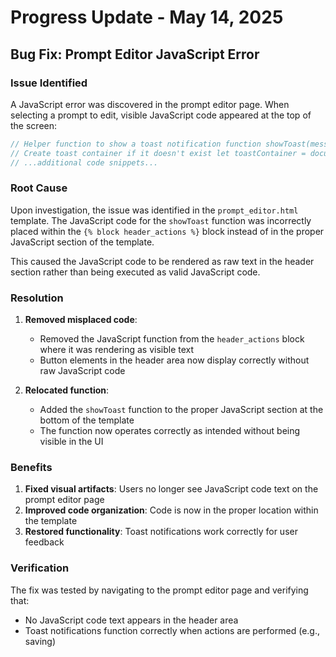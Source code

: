 # Progress Update - May 14, 2025

## Bug Fix: Prompt Editor JavaScript Error

### Issue Identified

A JavaScript error was discovered in the prompt editor page. When selecting a prompt to edit, visible JavaScript code appeared at the top of the screen:

```javascript
// Helper function to show a toast notification function showToast(message, type = 'success') { 
// Create toast container if it doesn't exist let toastContainer = document.querySelector('.toast-container'); 
// ...additional code snippets...
```

### Root Cause

Upon investigation, the issue was identified in the `prompt_editor.html` template. The JavaScript code for the `showToast` function was incorrectly placed within the `{% block header_actions %}` block instead of in the proper JavaScript section of the template.

This caused the JavaScript code to be rendered as raw text in the header section rather than being executed as valid JavaScript code.

### Resolution

1. **Removed misplaced code**:
   - Removed the JavaScript function from the `header_actions` block where it was rendering as visible text
   - Button elements in the header area now display correctly without raw JavaScript code

2. **Relocated function**:
   - Added the `showToast` function to the proper JavaScript section at the bottom of the template
   - The function now operates correctly as intended without being visible in the UI

### Benefits

1. **Fixed visual artifacts**: Users no longer see JavaScript code text on the prompt editor page
2. **Improved code organization**: Code is now in the proper location within the template
3. **Restored functionality**: Toast notifications work correctly for user feedback

### Verification

The fix was tested by navigating to the prompt editor page and verifying that:
- No JavaScript code text appears in the header area
- Toast notifications function correctly when actions are performed (e.g., saving)
